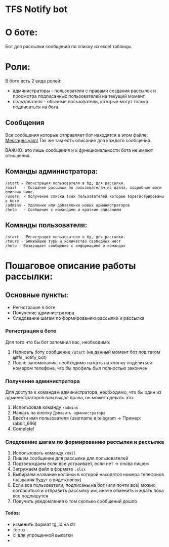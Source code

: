 # TFS Notify bot

# О боте:
Бот для рассылки сообщений по списку из excel таблицы.


# Роли:
В боте есть 2 вида ролей:
* администраторы - пользователи с правами создания рассылок и просмотра подписанных пользователей на текущий момент
* пользователя - обычные пользователи, которые могут только подписаться на бота


## Сообщения
Все сообщения которые отправляет бот находятся в этом файле: [Messages.yaml](config/messages.yaml)
Так же там есть описание для каждого сообщения.

ВАЖНО: это лишь сообщения и к функциональности бота не имеют отношения.


## Команды администратора:
    /start - Регистрация пользователя в бд, для рассылки.
    /mail   - Создание рассылки по пользователям из файла, подробные шаги описаны ниже.
    /users  - Получение списка всех пользователей которые зарегистрированы в боте
    /admins - Удаление или добавление новых администраторов
    /help   - Сообщение с командами и кратким описанием

## Команды пользователя:
    /start - Регистрация пользователя в бд, для рассылки.
    /tours - Ближайшие туры и количество свободных мест
    /help - Возвращает сообщение с информацией о командах


#  Пошаговое описание работы рассылки:

## Основные пункты:
* Регистрация в боте
* Получение администратора
* Следование шагам по формированию рассылки и рассылка

### Регистрация в боте

Для того что бы бот запомнил вас, необходимо:
1. Написать боту сообщение `/start` (на данный момент бот под тегом @tfs_notify_bot)
2. После запоминания, необходимо нажать на кнопку поделиться номером телефона, что бы профиль был полностью закончен.

### Получение администратора

Для доступа к командам администратора, необходимо, 
что бы один из администраторов вам выдал права, он может сделать это:
1. Использовав команду `/admins`
2. Нажать на кнопку `Добавить администратора`
3. Ввести имя пользователя (username в telegram -> Пример: rabbit_666)
4. Complete!

### Следование шагам по формированию рассылки и рассылка

1. Использовать команду `/mail`
2. Пишем сообщение для рассылки для пользователей
3. Подтверждаем если все устраивает, если нет -> снова пишем
4. Загружаем файл в формате `.xlsx`
5. Выбираем название колонки в которой находятся номера телефонов (названия будут в виде кнопок)
6. Если все пользователи, подписаны на бот (или почти все) можно согласиться и отправить рассылку им, иначе отменить и ждать пока все подпишутся
7. Получить уведомления о том сколько сообщений дошло


#### Todos:
* изменить формат tg_id на str
* тесты
* ci для упрощенной выкатки
* 
